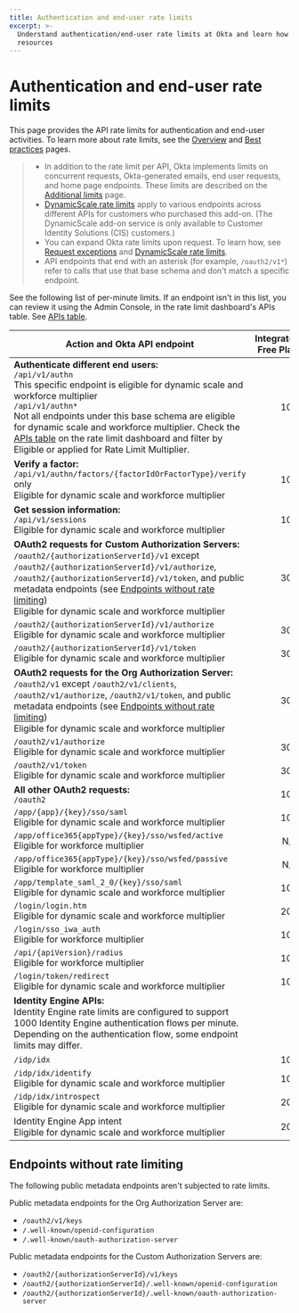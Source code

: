 ```yaml
---
title: Authentication and end-user rate limits
excerpt: >-
  Understand authentication/end-user rate limits at Okta and learn how to design for efficient use of
  resources
---
```


# Authentication and end-user rate limits

This page provides the API rate limits for authentication and end-user activities. To learn more about rate limits, see the [Overview](/docs/reference/rate-limits) and [Best practices](/docs/reference/rl-best-practices) pages.

> * In addition to the rate limit per API, Okta implements limits on concurrent requests, Okta-generated emails, end user requests, and home page endpoints. These limits are described on the [Additional limits](/docs/reference/rl-additional-limits/) page.
> * [DynamicScale rate limits](/docs/reference/rl-dynamic-scale/) apply to various endpoints across different APIs for customers who purchased this add-on. (The DynamicScale add-on service is only available to Customer Identity Solutions (CIS) customers.)
> * You can expand Okta rate limits upon request. To learn how, see [Request exceptions](/docs/reference/rl-best-practices/#request-rate-limit-exceptions) and [DynamicScale rate limits](/docs/reference/rl-dynamic-scale/).
> * API endpoints that end with an asterisk (for example, `/oauth2/v1*`) refer to calls that use that base schema and don't match a specific endpoint.
>

See the following list of per-minute limits. If an endpoint isn't in this list, you can review it using the Admin Console, in the rate limit dashboard's APIs table. See [APIs table](/docs/reference/rl-dashboard/#apis-table).

| Action and Okta API endpoint                                                                                           | Integrator Free Plan  | One App | Enterprise | Workforce identity    |
| ---------------------------------------------------------------------------------------------------------------------- | ----------------:  | -------: | ----------: | ---------------------: |
| **Authenticate different end users:**<br>`/api/v1/authn`<br>This specific endpoint is eligible for dynamic scale and workforce multiplier<br>`/api/v1/authn*`<br>Not all endpoints under this base schema are eligible for dynamic scale and workforce multiplier. Check the [APIs table](/docs/reference/rl-dashboard/#apis-table) on the rate limit dashboard and filter by Eligible or applied for Rate Limit Multiplier.                                                               | 100               | 600     | 600        | 500                   |
| **Verify a factor:**<br>`/api/v1/authn/factors/{factorIdOrFactorType}/verify` only<br>Eligible for dynamic scale and workforce multiplier                                     | 100              | 600               | 600        | 500                   |
| **Get session information:**<br>`/api/v1/sessions`<br>Eligible for dynamic scale and workforce multiplier                                                                     | 100               | 600     | 600        | 750                   |
| **OAuth2 requests for Custom Authorization Servers:**<br>`/oauth2/{authorizationServerId}/v1` except `/oauth2/{authorizationServerId}/v1/authorize`, `/oauth2/{authorizationServerId}/v1/token`, and public metadata endpoints (see [Endpoints without rate limiting](#endpoints-without-rate-limiting))<br>Eligible for dynamic scale and workforce multiplier  | 300  | 1,200     | 1,200       | 2,000                  |
| `/oauth2/{authorizationServerId}/v1/authorize`<br>Eligible for dynamic scale and workforce multiplier                                                                        | 300                | 1200    | 1200       | 2000
| `/oauth2/{authorizationServerId}/v1/token`<br>Eligible for dynamic scale and workforce multiplier                                                                        | 300                | 1200    | 1200       | 2000
| **OAuth2 requests for the Org Authorization Server:**<br>`/oauth2/v1` except `/oauth2/v1/clients`, `/oauth2/v1/authorize`, `/oauth2/v1/token`, and public metadata endpoints (see [Endpoints without rate limiting](#endpoints-without-rate-limiting))<br>Eligible for dynamic scale and workforce multiplier | 300  | 1,200     | 1,200       | 2,000                  |
| `/oauth2/v1/authorize`<br>Eligible for dynamic scale and workforce multiplier                                                                                                | 300                       | 1200    | 1200       | 2000
| `/oauth2/v1/token`<br>Eligible for dynamic scale and workforce multiplier                                                                                                | 300               | 1200    | 1200       | 2000
| **All other OAuth2 requests:**<br>`/oauth2`                                                                            | 100              | 600     | 600        | 600                   |
| `/app/{app}/{key}/sso/saml`<br>Eligible for dynamic scale and workforce multiplier                                                                                            | 100                | 600     | 600        | 750                   |
| `/app/office365{appType}/{key}/sso/wsfed/active`<br>Eligible for workforce multiplier                                                                       | N/A                | N/A     | 2,000       | 1,000                  |
| `/app/office365{appType}/{key}/sso/wsfed/passive`<br>Eligible for workforce multiplier                                                                      | N/A               | N/A     | 250        | 250                   |
| `/app/template_saml_2_0/{key}/sso/saml`<br>Eligible for dynamic scale and workforce multiplier                                                                                | 100                 | 600     | 600        | 2,500                  |
| `/login/login.htm`<br>Eligible for dynamic scale and workforce multiplier                                                                                                     | 200               | 1200     | 1200        | 1200                   |
| `/login/sso_iwa_auth`<br>Eligible for workforce multiplier                                                                                                  | 100             | 600     | 600        | 500                   |
| `/api/{apiVersion}/radius`<br>Eligible for workforce multiplier                                                                                             | 100                | 600     | 600        | 600                   |
| `/login/token/redirect`<br>Eligible for dynamic scale and workforce multiplier                                                                                                             | 100              | 600     | 600        | 600                   |
| <ApiLifecycle access="ie" /> **Identity Engine APIs:**</br> Identity Engine rate limits are configured to support 1000 Identity Engine authentication flows per minute. Depending on the authentication flow, some endpoint limits may differ.                                                                                                        |
| `/idp/idx`                                                                                                     | 100              | 1000     | 1000        | 1000                   |
| `/idp/idx/identify`<br>Eligible for dynamic scale and workforce multiplier                                                                                                     | 100            | 1000     | 1000        | 1000                   |
| `/idp/idx/introspect`<br>Eligible for dynamic scale and workforce multiplier                                                                                                     | 200                | 2000     | 2000        | 2000                   |
| Identity Engine App intent<br>Eligible for dynamic scale and workforce multiplier                                                                                                     | 200                | 2000     | 2000        | 2000                   |

## Endpoints without rate limiting

The following public metadata endpoints aren't subjected to rate limits.

 Public metadata endpoints for the Org Authorization Server are:

* `/oauth2/v1/keys`
* `/.well-known/openid-configuration`
* `/.well-known/oauth-authorization-server`

Public metadata endpoints for the Custom Authorization Servers are:
* `/oauth2/{authorizationServerId}/v1/keys`
* `/oauth2/{authorizationServerId}/.well-known/openid-configuration`
* `/oauth2/{authorizationServerId}/.well-known/oauth-authorization-server`

